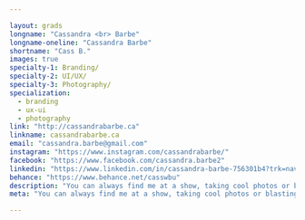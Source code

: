 ```yaml
---

layout: grads
longname: "Cassandra <br> Barbe"
longname-oneline: "Cassandra Barbe"
shortname: "Cass B."
images: true
specialty-1: Branding/
specialty-2: UI/UX/
specialty-3: Photography/
specialization:
  - branding
  - ux-ui
  - photography
link: "http://cassandrabarbe.ca"
linkname: cassandrabarbe.ca
email: "cassandra.barbe@gmail.com"
instagram: "https://www.instagram.com/cassandrabarbe/"
facebook: "https://www.facebook.com/cassandra.barbe2"
linkedin: "https://www.linkedin.com/in/cassandra-barbe-756301b4?trk=nav_responsive_tab_profile"
behance: "https://www.behance.net/casswbu"
description: "You can always find me at a show, taking cool photos or blasting some music & sipping on coffee."
meta: "You can always find me at a show, taking cool photos or blasting some music & sipping on coffee."

---
```

